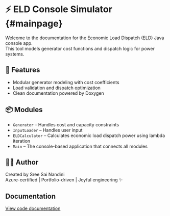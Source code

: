 # ⚡ ELD Console Simulator {#mainpage}

Welcome to the documentation for the Economic Load Dispatch (ELD) Java console app.  
This tool models generator cost functions and dispatch logic for power systems.

## 🚀 Features
- Modular generator modeling with cost coefficients
- Load validation and dispatch optimization
- Clean documentation powered by Doxygen

## 📦 Modules
- `Generator` – Handles cost and capacity constraints
- `InputLoader` – Handles user input
- `ELDCalculator` – Calculates economic load dispatch power using lambda iteration
- `Main` – The console-based application that connects all modules

## 👩‍💻 Author
Created by Sree Sai Nandini  
Azure-certified | Portfolio-driven | Joyful engineering ✨

## Documentation
[View code documentation](./docs/html/index.html)


